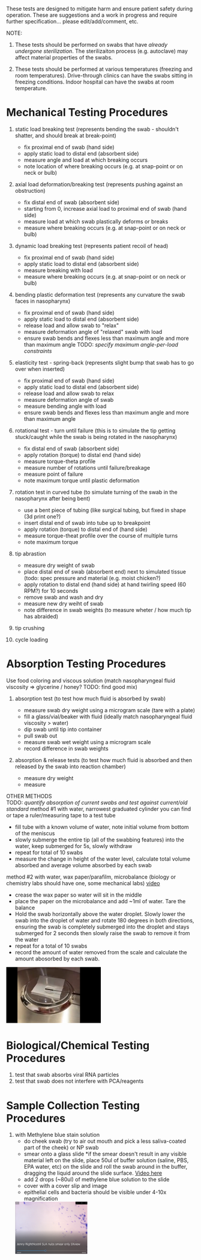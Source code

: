 These tests are designed to mitigate harm and ensure patient safety during operation.
These are suggestions and a work in progress and require further specification... please edit/add/comment, etc.

NOTE:

1. These tests should be performed on swabs that have *already undergone sterilization*.
The sterilizaiton process (e.g. autoclave) may affect material properties of the swabs.

2. These tests should be performed at various temperatures (freezing and room temperatures).
Drive-through clinics can have the swabs sitting in freezing conditions.
Indoor hospital can have the swabs at room temperature.


# Mechanical Testing Procedures
1) static load breaking test (represents bending the swab - shouldn't shatter, and should break at break-point)
   - fix proximal end of swab (hand side)
   - apply static load to distal end (absorbent side)
   - measure angle and load at which breaking occurs
   - note location of where breaking occurs (e.g. at snap-point or on neck or bulb)
   
2) axial load deformation/breaking test (represents pushing against an obstruction)
   - fix distal end of swab (absorbent side)
   - starting from 0, increase axial load to proximal end of swab (hand side)
   - measure load at which swab plastically deforms or breaks
   - measure where breaking occurs (e.g. at snap-point or on neck or bulb)

3) dynamic load breaking test (represents patient recoil of head)
   - fix proximal end of swab (hand side)
   - apply static load to distal end (absorbent side)
   - measure breaking with load
   - measure where breaking occurs (e.g. at snap-point or on neck or bulb)
   
4) bending plastic deformation test (represents any curvature the swab faces in nasopharynx)
   - fix proximal end of swab (hand side)
   - apply static load to distal end (absorbent side)
   - release load and allow swab to "relax"
   - measure deformation angle of "relaxed" swab with load
   - ensure swab bends and flexes less than maximum angle and more than maximum angle
   TODO: *specify maximum angle-per-load constraints*

5) elasticity test - spring-back (represents slight bump that swab has to go over when inserted)
   - fix proximal end of swab (hand side)
   - apply static load to distal end (absorbent side)
   - release load and allow swab to relax
   - measure deformation angle of swab
   - measure bending angle with load
   - ensure swab bends and flexes less than maximum angle and more than maximum angle

6) rotational test - turn until failure (this is to simulate the tip getting stuck/caught while the swab is being rotated in the nasopharynx) 
   - fix distal end of swab (absorbent side)
   - apply rotation (torque) to distal end (hand side)
   - measure torque-theta profile
   - measure number of rotations until failure/breakage
   - measure point of failure 
   - note maximum torque until plastic deformation
   
7) rotation test in curved tube (to simulate turning of the swab in the nasopharynx after being bent)
   - use a bent piece of tubing (like surgical tubing, but fixed in shape (3d print one?)
   - insert distal end of swab into tube up to breakpoint
   - apply rotation (torque) to distal end of (hand side)
   - measure torque-theat profile over the course of multiple turns
   - note maximum torque

8) tip abrastion 
   - measure dry weight of swab
   - place distal end of swab (absorbent end) next to simulated tissue (todo: spec pressure and material (e.g. moist chicken?)
   - apply rotation to distal end (hand side) at hand twirling speed (60 RPM?) for 10 seconds
   - remove swab and wash and dry
   - measure new dry weiht of swab
   - note difference in swab weights (to measure wheter / how much tip has abraided)
   
9) tip crushing 

10) cycle loading

# Absorption Testing Procedures
Use food coloring and viscous solution (match nasopharyngeal fluid viscosity => glycerine / honey? TODO: find good mix)

1) absorption test (to test how much fluid is absorbed by swab)
   - measure swab dry weight using a microgram scale (tare with a plate)
   - fill a glass/vial/beaker with fluid (ideally match nasopharyngeal fluid viscosity > water)
   - dip swab until tip into container
   - pull swab out
   - measure swab wet weight using a microgram scale
   - record difference in swab weights
   
2) absorption & release tests (to test how much fluid is absorbed and then released by the swab into reaction chamber)
   - measure dry weight
   - measure 
   
OTHER METHODS   
   TODO: *quantify absorption of current swabs and test against current/old standard*
   method #1 with water, narrowest graduated cylinder you can find or tape a ruler/measuring tape to a test tube
   - fill tube with a known volume of water, note initial volume from bottom of the meniscus
   - slowly submerge the entire tip (all of the swabbing features) into the water, keep submerged for 5s, slowly withdraw
   - repeat for total of 10 swabs
   - measure the change in height of the water level, calculate total volume absorbed and average volume absorbed by each swab
   
   method #2 with water, wax paper/parafilm, microbalance (biology or chemistry labs should have one, some mechanical labs) [video](https://drive.google.com/file/d/1JOp8rVTZRIyFNDBDuPVH94QhuYIPi7Vu/view)
   - crease the wax paper so water will sit in the middle
   - place the paper on the microbalance and add ~1ml of water. Tare the balance
   - Hold the swab horizontally above the water droplet.  Slowly lower the swab into the droplet of water and rotate 180 degrees in both directions, ensuring the swab is completely submerged into the droplet and stays submerged for 2 seconds then slowly raise the swab to remove it from the water
   - repeat for a total of 10 swabs
   - record the amount of water removed from the scale and calculate the amount abosorbed by each swab.
   <img src="swab measure absorption weight.PNG" width="50%">

# Biological/Chemical Testing Procedures
1) test that swab absorbs viral RNA particles
2) test that swab does not interfere with PCA/reagents
   
# Sample Collection Testing Procedures
1) with Methylene blue stain solution
   - do cheek swab (try to air out mouth and pick a less saliva-coated part of the cheek) or NP swab
   - smear onto a glass slide
   *if the smear doesn't result in any visible material left on the slide, place 50ul of buffer solution (saline, PBS, EPA water, etc) on the slide and roll the swab around in the buffer, dragging the liquid around the slide surface. [Video here](https://www.dropbox.com/s/coizu1qvzxpvwau/cheek%20swab%26stain%20w%20methylene%20blue%20for%20spiky%20swabs%20using%2050ul%20buffer%20to%20wet%20swab.mp4?dl=0)
   - add 2 drops (~80ul) of methylene blue solution to the slide
   - cover with a cover slip and image
   - epithelial cells and bacteria should be visible under 4-10x magnification
   <img src="methylene blue NP swab 3xview.PNG" width="40%">
   
